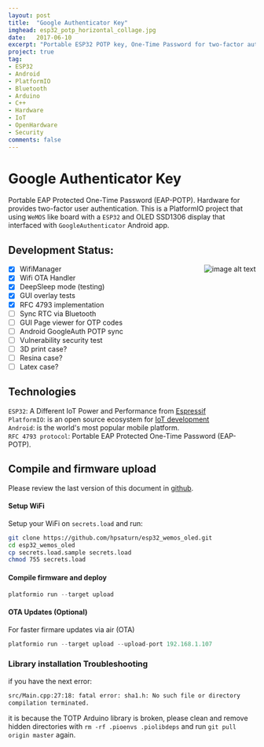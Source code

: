 ```yaml
---
layout: post
title:  "Google Authenticator Key"
imghead: esp32_potp_horizontal_collage.jpg
date:   2017-06-10
excerpt: "Portable ESP32 POTP key, One-Time Password for two-factor authentication."
project: true
tag:
- ESP32
- Android
- PlatformIO
- Bluetooth
- Arduino
- C++
- Hardware
- IoT
- OpenHardware
- Security
comments: false
---
```


# Google Authenticator Key

Portable EAP Protected One-Time Password (EAP-POTP). Hardware for provides two-factor user authentication. This is a
PlatformIO project that using `WeMOS` like board with a `ESP32` and OLED SSD1306 display that interfaced with `GoogleAuthenticator` Android app. 

## Development Status: 

<img src="{{ site.url }}/assets/img/esp32_potp_intro.jpg"
srcset="{{ site.url }}/assets/img/esp32_potp_intro.jpg 100w, {{ site.url }}/assets/img/esp32_potp_intro.jpg 200w"
sizes="2vw"
align="right"
alt="image alt text">

- [X] WifiManager
- [X] Wifi OTA Handler
- [X] DeepSleep mode (testing)
- [X] GUI overlay tests
- [X] RFC 4793 implementation
- [ ] Sync RTC via Bluetooth
- [ ] GUI Page viewer for OTP codes
- [ ] Android GoogleAuth POTP sync
- [ ] Vulnerability security test 
- [ ] 3D print case?
- [ ] Resina case?
- [ ] Latex case?

## Technologies

`ESP32`: A Different IoT Power and Performance from [Espressif](https://www.espressif.com/en/products/hardware/esp32/overview) <br/>
`PlatformIO`: is an open source ecosystem for [IoT development](https://platformio.org/) <br/>
`Android`: is the world's most popular mobile platform. <br/>
`RFC 4793 protocol`: Portable EAP Protected One-Time Password (EAP-POTP).

## Compile and firmware upload

Please review the last version of this document in [github](https://github.com/hpsaturn/esp32_wemos_oled.git).

#### Setup WiFi

Setup your WiFi on `secrets.load` and run:

``` bash
git clone https://github.com/hpsaturn/esp32_wemos_oled.git
cd esp32_wemos_oled
cp secrets.load.sample secrets.load
chmod 755 secrets.load
```

#### Compile firmware and deploy

```javascript
platformio run --target upload
``` 

#### OTA Updates (Optional)

For faster firmare updates via air (OTA)

```javascript
platformio run --target upload --upload-port 192.168.1.107
``` 

### Library installation Troubleshooting

if you have the next error:

```bash
src/Main.cpp:27:18: fatal error: sha1.h: No such file or directory
compilation terminated.
```
it is because the TOTP Arduino library is broken, please clean and remove hidden directories with `rm -rf .pioenvs .piolibdeps` and run `git pull origin master` again.

